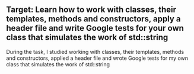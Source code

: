 ## Target: Learn how to work with classes, their templates, methods and constructors, apply a header file and write Google tests for your own class that simulates the work of std::string
During the task, I studied working with classes, their templates, methods and constructors, applied a header file and wrote Google tests for my own class that simulates the work of std::string
